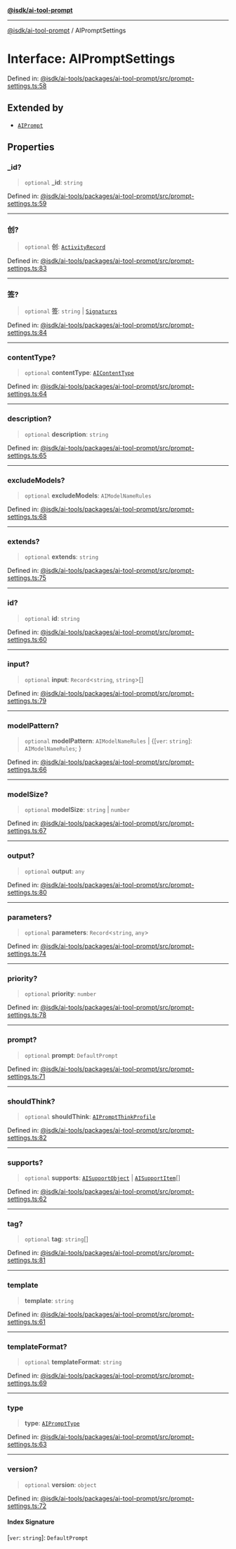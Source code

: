 [**@isdk/ai-tool-prompt**](../README.md)

***

[@isdk/ai-tool-prompt](../globals.md) / AIPromptSettings

# Interface: AIPromptSettings

Defined in: [@isdk/ai-tools/packages/ai-tool-prompt/src/prompt-settings.ts:58](https://github.com/isdk/ai-tool-prompt.js/blob/a2b49ef3337bf83b9b81d4bcb9555a8f6044965e/src/prompt-settings.ts#L58)

## Extended by

- [`AIPrompt`](../classes/AIPrompt.md)

## Properties

### \_id?

> `optional` **\_id**: `string`

Defined in: [@isdk/ai-tools/packages/ai-tool-prompt/src/prompt-settings.ts:59](https://github.com/isdk/ai-tool-prompt.js/blob/a2b49ef3337bf83b9b81d4bcb9555a8f6044965e/src/prompt-settings.ts#L59)

***

### 创?

> `optional` **创**: [`ActivityRecord`](ActivityRecord.md)

Defined in: [@isdk/ai-tools/packages/ai-tool-prompt/src/prompt-settings.ts:83](https://github.com/isdk/ai-tool-prompt.js/blob/a2b49ef3337bf83b9b81d4bcb9555a8f6044965e/src/prompt-settings.ts#L83)

***

### 签?

> `optional` **签**: `string` \| [`Signatures`](Signatures.md)

Defined in: [@isdk/ai-tools/packages/ai-tool-prompt/src/prompt-settings.ts:84](https://github.com/isdk/ai-tool-prompt.js/blob/a2b49ef3337bf83b9b81d4bcb9555a8f6044965e/src/prompt-settings.ts#L84)

***

### contentType?

> `optional` **contentType**: [`AIContentType`](../type-aliases/AIContentType.md)

Defined in: [@isdk/ai-tools/packages/ai-tool-prompt/src/prompt-settings.ts:64](https://github.com/isdk/ai-tool-prompt.js/blob/a2b49ef3337bf83b9b81d4bcb9555a8f6044965e/src/prompt-settings.ts#L64)

***

### description?

> `optional` **description**: `string`

Defined in: [@isdk/ai-tools/packages/ai-tool-prompt/src/prompt-settings.ts:65](https://github.com/isdk/ai-tool-prompt.js/blob/a2b49ef3337bf83b9b81d4bcb9555a8f6044965e/src/prompt-settings.ts#L65)

***

### excludeModels?

> `optional` **excludeModels**: `AIModelNameRules`

Defined in: [@isdk/ai-tools/packages/ai-tool-prompt/src/prompt-settings.ts:68](https://github.com/isdk/ai-tool-prompt.js/blob/a2b49ef3337bf83b9b81d4bcb9555a8f6044965e/src/prompt-settings.ts#L68)

***

### extends?

> `optional` **extends**: `string`

Defined in: [@isdk/ai-tools/packages/ai-tool-prompt/src/prompt-settings.ts:75](https://github.com/isdk/ai-tool-prompt.js/blob/a2b49ef3337bf83b9b81d4bcb9555a8f6044965e/src/prompt-settings.ts#L75)

***

### id?

> `optional` **id**: `string`

Defined in: [@isdk/ai-tools/packages/ai-tool-prompt/src/prompt-settings.ts:60](https://github.com/isdk/ai-tool-prompt.js/blob/a2b49ef3337bf83b9b81d4bcb9555a8f6044965e/src/prompt-settings.ts#L60)

***

### input?

> `optional` **input**: `Record`\<`string`, `string`\>[]

Defined in: [@isdk/ai-tools/packages/ai-tool-prompt/src/prompt-settings.ts:79](https://github.com/isdk/ai-tool-prompt.js/blob/a2b49ef3337bf83b9b81d4bcb9555a8f6044965e/src/prompt-settings.ts#L79)

***

### modelPattern?

> `optional` **modelPattern**: `AIModelNameRules` \| \{\[`ver`: `string`\]: `AIModelNameRules`; \}

Defined in: [@isdk/ai-tools/packages/ai-tool-prompt/src/prompt-settings.ts:66](https://github.com/isdk/ai-tool-prompt.js/blob/a2b49ef3337bf83b9b81d4bcb9555a8f6044965e/src/prompt-settings.ts#L66)

***

### modelSize?

> `optional` **modelSize**: `string` \| `number`

Defined in: [@isdk/ai-tools/packages/ai-tool-prompt/src/prompt-settings.ts:67](https://github.com/isdk/ai-tool-prompt.js/blob/a2b49ef3337bf83b9b81d4bcb9555a8f6044965e/src/prompt-settings.ts#L67)

***

### output?

> `optional` **output**: `any`

Defined in: [@isdk/ai-tools/packages/ai-tool-prompt/src/prompt-settings.ts:80](https://github.com/isdk/ai-tool-prompt.js/blob/a2b49ef3337bf83b9b81d4bcb9555a8f6044965e/src/prompt-settings.ts#L80)

***

### parameters?

> `optional` **parameters**: `Record`\<`string`, `any`\>

Defined in: [@isdk/ai-tools/packages/ai-tool-prompt/src/prompt-settings.ts:74](https://github.com/isdk/ai-tool-prompt.js/blob/a2b49ef3337bf83b9b81d4bcb9555a8f6044965e/src/prompt-settings.ts#L74)

***

### priority?

> `optional` **priority**: `number`

Defined in: [@isdk/ai-tools/packages/ai-tool-prompt/src/prompt-settings.ts:78](https://github.com/isdk/ai-tool-prompt.js/blob/a2b49ef3337bf83b9b81d4bcb9555a8f6044965e/src/prompt-settings.ts#L78)

***

### prompt?

> `optional` **prompt**: `DefaultPrompt`

Defined in: [@isdk/ai-tools/packages/ai-tool-prompt/src/prompt-settings.ts:71](https://github.com/isdk/ai-tool-prompt.js/blob/a2b49ef3337bf83b9b81d4bcb9555a8f6044965e/src/prompt-settings.ts#L71)

***

### shouldThink?

> `optional` **shouldThink**: [`AIPromptThinkProfile`](AIPromptThinkProfile.md)

Defined in: [@isdk/ai-tools/packages/ai-tool-prompt/src/prompt-settings.ts:82](https://github.com/isdk/ai-tool-prompt.js/blob/a2b49ef3337bf83b9b81d4bcb9555a8f6044965e/src/prompt-settings.ts#L82)

***

### supports?

> `optional` **supports**: [`AISupportObject`](AISupportObject.md) \| [`AISupportItem`](../type-aliases/AISupportItem.md)[]

Defined in: [@isdk/ai-tools/packages/ai-tool-prompt/src/prompt-settings.ts:62](https://github.com/isdk/ai-tool-prompt.js/blob/a2b49ef3337bf83b9b81d4bcb9555a8f6044965e/src/prompt-settings.ts#L62)

***

### tag?

> `optional` **tag**: `string`[]

Defined in: [@isdk/ai-tools/packages/ai-tool-prompt/src/prompt-settings.ts:81](https://github.com/isdk/ai-tool-prompt.js/blob/a2b49ef3337bf83b9b81d4bcb9555a8f6044965e/src/prompt-settings.ts#L81)

***

### template

> **template**: `string`

Defined in: [@isdk/ai-tools/packages/ai-tool-prompt/src/prompt-settings.ts:61](https://github.com/isdk/ai-tool-prompt.js/blob/a2b49ef3337bf83b9b81d4bcb9555a8f6044965e/src/prompt-settings.ts#L61)

***

### templateFormat?

> `optional` **templateFormat**: `string`

Defined in: [@isdk/ai-tools/packages/ai-tool-prompt/src/prompt-settings.ts:69](https://github.com/isdk/ai-tool-prompt.js/blob/a2b49ef3337bf83b9b81d4bcb9555a8f6044965e/src/prompt-settings.ts#L69)

***

### type

> **type**: [`AIPromptType`](../type-aliases/AIPromptType.md)

Defined in: [@isdk/ai-tools/packages/ai-tool-prompt/src/prompt-settings.ts:63](https://github.com/isdk/ai-tool-prompt.js/blob/a2b49ef3337bf83b9b81d4bcb9555a8f6044965e/src/prompt-settings.ts#L63)

***

### version?

> `optional` **version**: `object`

Defined in: [@isdk/ai-tools/packages/ai-tool-prompt/src/prompt-settings.ts:72](https://github.com/isdk/ai-tool-prompt.js/blob/a2b49ef3337bf83b9b81d4bcb9555a8f6044965e/src/prompt-settings.ts#L72)

#### Index Signature

\[`ver`: `string`\]: `DefaultPrompt`
